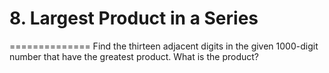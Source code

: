 # 8. Largest Product in a Series
==============
Find the thirteen adjacent digits in the given 1000-digit number that have the greatest product.  What is the product?